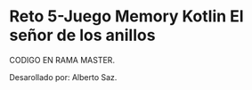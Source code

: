 # Reto 5-Juego Memory Kotlin El señor de los anillos

CODIGO EN RAMA MASTER.

Desarollado por: Alberto Saz.
